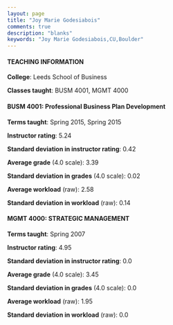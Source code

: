 ```yaml
---
layout: page
title: "Joy Marie Godesiabois" 
comments: true
description: "blanks"
keywords: "Joy Marie Godesiabois,CU,Boulder"
---
```

<head>
<script src="https://ajax.googleapis.com/ajax/libs/jquery/2.1.3/jquery.min.js"></script>
<script src="https://dl.dropboxusercontent.com/s/pc42nxpaw1ea4o9/highcharts.js?dl=0"></script>
<!-- <script src="../assets/js/highcharts.js"></script> -->
<style type="text/css">@font-face {
	font-family: "Bebas Neue";
	src: url(https://www.filehosting.org/file/details/544349/BebasNeue Regular.otf) format("opentype");
	}
	h1.Bebas { 
		font-family: "Bebas Neue", Verdana, Tahoma;
	}
</style>
</head>
	   
#### TEACHING INFORMATION

**College**: Leeds School of Business

**Classes taught**: BUSM 4001, MGMT 4000

#### BUSM 4001: Professional Business Plan Development

**Terms taught**: Spring 2015, Spring 2015

**Instructor rating**: 5.24

**Standard deviation in instructor rating**: 0.42

**Average grade** (4.0 scale): 3.39

**Standard deviation in grades** (4.0 scale): 0.02

**Average workload** (raw): 2.58

**Standard deviation in workload** (raw): 0.14

#### MGMT 4000: STRATEGIC MANAGEMENT

**Terms taught**: Spring 2007

**Instructor rating**: 4.95

**Standard deviation in instructor rating**: 0.0

**Average grade** (4.0 scale): 3.45

**Standard deviation in grades** (4.0 scale): 0.0

**Average workload** (raw): 1.95

**Standard deviation in workload** (raw): 0.0

